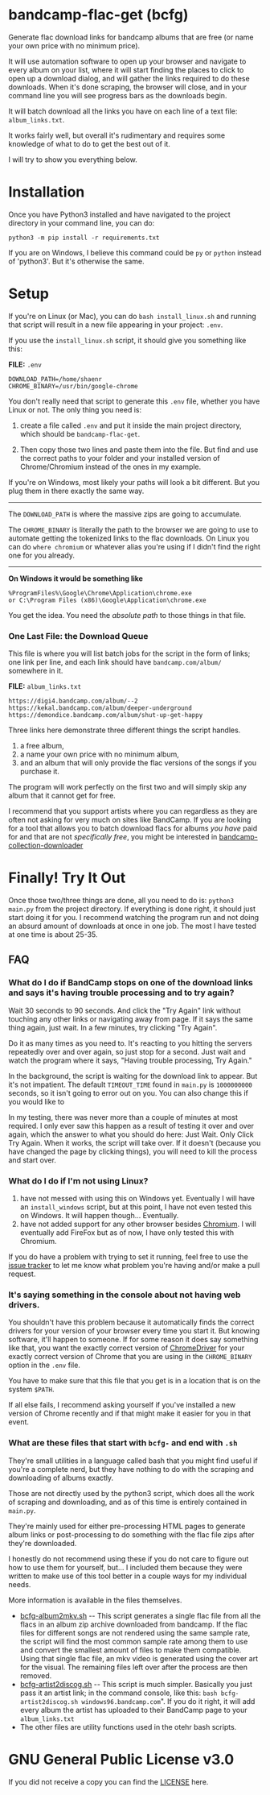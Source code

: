 # bandcamp-flac-get (bcfg)
Generate flac download links for bandcamp albums that are free (or name your own price with no minimum price).

It will use automation software to open up your browser and navigate to every album on your list, where it will start finding the places to click to open up a download dialog, and will gather the links required to do these downloads. When it's done scraping, the browser will close, and in your command line you will see progress bars as the downloads begin.

It will batch download all the links you have on each line of a text file: `album_links.txt`.

It works fairly well, but overall it's rudimentary and requires some knowledge of what to do to get the best out of it.

I will try to show you everything below.

# Installation
Once you have Python3 installed and have navigated to the project directory in your command line, you can do:

```
python3 -m pip install -r requirements.txt
```


If you are on Windows, I believe this command could be `py` or `python` instead of 'python3'. But it's otherwise the same.

# Setup

If you're on Linux (or Mac), you can do `bash install_linux.sh` and running that script 
will result in a new 
file appearing in your project: `.env`.

If you use the `install_linux.sh` script, it should give you something like this:

**FILE:** `.env`

```dotenv
DOWNLOAD_PATH=/home/shaenr
CHROME_BINARY=/usr/bin/google-chrome
```

You don't really need that script to generate this `.env` file, whether you have Linux or not. The only thing you need is:

1) create a file 
called `.env` and put it inside the main project directory, which should be `bandcamp-flac-get`. 

2) Then copy those two lines and paste them into the file. But find and use the correct paths to your folder and your installed version of Chrome/Chromium instead of the ones in my example.

If you're on Windows, most likely your paths will look a bit different. But you plug them in there exactly the same way.

---

The `DOWNLOAD_PATH` is where the massive zips are going to accumulate.

The `CHROME_BINARY` is literally the path to the browser we are going to use to automate getting the tokenized links to the flac downloads.
On Linux you can do `where chromium` or whatever alias you're using if I didn't find the right one for you already. 

---

**On Windows it would be something like**

    %ProgramFiles%\Google\Chrome\Application\chrome.exe
    or C:\Program Files (x86)\Google\Application\chrome.exe

You get the idea. You need the *absolute path* to those things in that file.

### One Last File: the Download Queue

This file is where you will list batch jobs for the script in the form of links; one link per line, and each 
link should have `bandcamp.com/album/` somewhere in it.

**FILE:** `album_links.txt`

```
https://digi4.bandcamp.com/album/--2
https://kekal.bandcamp.com/album/deeper-underground
https://demondice.bandcamp.com/album/shut-up-get-happy

```

Three links here demonstrate three different things the script handles.

1) a free album, 
2) a name your own price with no minimum album, 
3) and an album that will only provide the flac versions of the songs if you purchase it. 

The program will work perfectly on the first two and will simply skip any album that it cannot get for free.

I recommend that you support artists where you can regardless as they are often not asking for very much on sites 
like BandCamp. If you are looking for a 
tool that allows you to batch download flacs for albums *you have* paid for and that are not *specifically free*, 
you might be interested in [bandcamp-collection-downloader](https://github.com/Ezwen/bandcamp-collection-downloader)

# Finally! Try It Out

Once those two/three things are done, all you need to do is: `python3 main.py` from the project directory. If everything is done right, it should just start doing it for you.
I recommend watching the program run and not doing an absurd amount of downloads at once in one job. The most I have tested at one time is about 25-35.

## FAQ

### What do I do if BandCamp stops on one of the download links and says it's having trouble processing and to try again?
Wait 30 seconds to 90 seconds. And click the "Try Again" link without touching any other links or navigating away from page.
If it says the same thing again, just wait. In a few minutes, try clicking "Try Again". 

Do it as many times as you need to. It's reacting to you hitting the servers repeatedly over and over again, 
so just stop for a second. Just wait and watch the program where it says, "Having trouble processing, Try Again."

In the background, the script is waiting for the download link to appear. But it's not impatient. The 
default `TIMEOUT_TIME` found in `main.py` is `1000000000` seconds, so it isn't going to error out on you. 
You can also change this if you would like to

In my testing, there was never more than a couple of minutes at most required. I only ever saw this happen as a result 
of testing it over and over again, which the answer to what you should do here: Just Wait. Only Click Try Again. 
When it works, the script will take over. If it doesn't (because you have changed the page by clicking things), 
you will need to kill the process and start over. 

### What do I do if I'm not using Linux?

1) have not messed with using this on Windows yet. Eventually I will have an `install_windows` script, but at this point, I have not even tested this on Windows. It will happen though... Eventually.   
2) have not added support for any other browser besides [Chromium](https://www.chromium.org/getting-involved/download-chromium/). I will eventually add FireFox but as of now, I have only tested this with Chromium.

If you do have a problem with trying to set it running, feel free to use the [issue tracker](https://github.com/shaenr/bandcamp-flac-get/issues) to let me know what problem you're having and/or make a pull request.

### It's saying something in the console about not having web drivers.

You shouldn't have this problem because it automatically finds the correct drivers for your version of your 
browser every time you start it. But knowing software, it'll happen to someone. If for some reason it does 
say something like that, you want the exactly correct version of [ChromeDriver](https://chromedriver.chromium.org/downloads) 
for your exactly correct version of Chrome that you are using in the `CHROME_BINARY` option in the `.env` file.

You have to make sure that this file that you get is in a location that is on the system `$PATH`.

If all else fails, I recommend asking yourself if you've installed a new version of Chrome recently and if that might
make it easier for you in that event.

### What are these files that start with `bcfg-` and end with `.sh`
They're small utilities in a language called bash that you might find useful if you're a complete nerd, but 
they have nothing to do with the scraping and downloading of albums exactly.

Those are not directly used by the python3 script, which does all the work of scraping and downloading, and as of this time is entirely contained in `main.py`.

They're mainly used for either pre-processing HTML pages to generate album links or post-processing 
to do something with the flac file zips after they're downloaded.

I honestly do not recommend using these if you do 
not care to figure out how to use them for yourself, but... 
I included them because they were written to make use of this tool better in a couple ways for my individual needs.

More information is available in the files themselves.

- [bcfg-album2mkv.sh](https://github.com/shaenr/bandcamp-flac-get/blob/main/bcfg-album2mkv.sh) -- This script generates a single flac file from all the flacs in an album zip archive downloaded from bandcamp.
If the flac files for different songs are not rendered using the same sample rate, the script will find the most
common sample rate among them to use and convert the smallest amount of files to make them compatible.
Using that single flac file, an mkv video is generated using the cover art for the visual. The remaining files
left over after the process are then removed.
- [bcfg-artist2discog.sh](https://github.com/shaenr/bandcamp-flac-get/blob/main/bcfg-artist2discog.sh) -- This script is much simpler. Basically you just pass it an artist link; in the command console, like this: `bash bcfg-artist2discog.sh windows96.bandcamp.com`". If you do it right, it will add every album the artist has uploaded to their BandCamp page to your `album_links.txt`
- The other files are utility functions used in the otehr bash scripts.

# GNU General Public License v3.0

If you did not receive a copy you can find the [LICENSE](https://github.com/shaenr/bandcamp-flac-get/blob/main/LICENSE) here. 